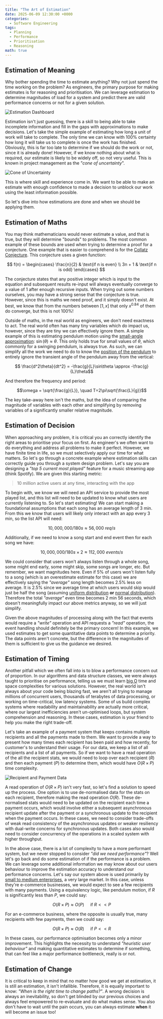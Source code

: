 ```yaml
---
title: "The Art of Estimation"
date: 2025-06-09 12:30:00 +0000
categories:
  - Software Engineering  
tags:
  - Planning
  - Performance
  - Prioritisation
  - Reasoning
math: true
---
```


## Estimation of Meaning

Why bother spending the time to estimate anything? Why not just spend the time working on the problem? As engineers, the primary purpose for making estimates is for reasoning and prioritisation. We can leverage estimation to determine magnitudes of load for a system and predict there are valid performance concerns or not for a given solution.

![Estimation Dashboard](../assets/img/posts/2025-06-09-images/estimation-dashboard.png)

Estimation isn't just guessing, there is a skill to being able to take incomplete information and fill in the gaps with approximations to make decisions. Let's take the simple example of estimating how long a unit of work will take to complete. The only time we can know with 100% certainty how long it will take us to complete is once the work has finished. Obviously, this is far too late to determine if we should do the work or not, since it is already done! However, if we know nothing about what is required, our estimate is likely to be widely off, so not very useful. This is known in project management as the *"cone of uncertainty*".

![Cone of Uncertainty](../assets/img/posts/2025-06-09-images/cone-of-uncertainty.png)

This is where skill and experience come in. We want to be able to make an estimate with enough confidence to made a decision to unblock our work using the least information possible.

So let's dive into how estimations are done and when we should be applying them.

## Estimation of Maths

You may think mathematicians would never estimate a value, and that is true, but they will determine "bounds" to problems. The most common example of these bounds are used when trying to determine a proof for a conjecture. One example that is easier to comprehend is for the [Collatz Conjecture](https://en.wikipedia.org/wiki/Collatz_conjecture). This conjecture uses a given function:

$$
f(n) = \begin{cases}
\frac{n}{2} & \text{if n is even} \\
3n + 1 & \text{if n is odd}
\end{cases}
$$

The conjecture states that any positive integer which is input to the equation and subsequent results re-input will always eventually converge to a value of 1 after enough recursive inputs. When trying out some numbers ourselves, you may have a strong sense that the conjecture is true. However, since this is maths we need proof, and it simply doesn't exist. At best, we know that from the numbers between $\lbrack1,x\rbrack$ that only $x^{0.84}$ of them do converge, but this is not 100%!

Outside of maths, in the real world as engineers, we don't need exactness to act. The real world often has many tiny variables which do impact us, however, since they are tiny we can effectively ignore them. A simple example of this is estimating pendulum motion using the [small-angle approximation](https://en.wikipedia.org/wiki/Small-angle_approximation): $\sin(\theta) \approx \theta$. This only holds true for small values of $\theta$, which commonly for a swinging pendulum, is always true. As such, we can simplify all the work we need to do to know the [position of the pendulum](https://en.wikipedia.org/wiki/Pendulum_\(mechanics\)#Small-angle_approximation) to entirely ignore the transient angle of the pendulum away from the vertical:

$$ \frac{d^2\theta}{dt^2} = -\frac{g}{L}\sin\theta \approx -\frac{g}{L}\theta$$

And therefore the frequency and period:

$$\omega = \sqrt{\frac{g}{L}}, \quad T=2\pi\sqrt{\frac{L}{g}}$$

The key take-away here isn't the maths, but the idea of comparing the magnitude of variables with each other and simplifying by removing variables of a significantly smaller relative magnitude.

## Estimation of Decision

When approaching any problem, it is critical you an correctly identify the right areas to prioritise your focus on first. As engineer's we often want to do everything and address all problems to make it perfect. However, we have finite time in life, so we must selectively apply our time for what matters. So let's go through a concrete example where estimation skills can correctly guide you through a system design problem. Let's say you are designing a *"top 5 current most played"* feature for a music streaming app (think Spotify). We are given this starting metric:

> 10 million active users at any time, interacting with the app

To begin with, we know we will need an API service to provide the most played list, and this list will need to be updated to know what users are currently listening to. So let's start estimating! We can start making a foundational assumptions that each song has an average length of 3 min. From this we know that users will likely only interact with an app every 3 min, so the list API will need:

$$10,000,000 / 180s \approx 56,000\ req/s$$

Additionally, if we need to know a song start and end event then for each song we have:

$$10,000,000 / 180s \times 2 \approx 112,000\ events/s$$

We could consider that users won't always listen through a whole song, some might end early, some might skip, some songs are longer, etc. But remember, we want magnitudes here. Even if 5% of users won't listen fully to a song (which is an overestimate estimate for this case) we are effectively saying the *"average"* song length becomes 2.5% less on average. It is 2.5% since we average time at which users would skip would just be half the song (assuming [uniform distribution](https://en.wikipedia.org/wiki/Continuous_uniform_distribution) **or** [normal distribution](https://en.wikipedia.org/wiki/Normal_distribution)). Therefore the total *"average"* even time becomes 2 min 56 seconds, which doesn't meaningfully impact our above metrics anyway, so we will just simplify.

Given the above magnitudes of processing along with the fact that events would require a *"write"* operation and API requests a *"read"* operation, the event handling should definitely be the primary concern! In this example, we used estimates to get some quantitative data points to determine a priority. The data points aren't concrete, but the difference in the magnitudes of them is sufficient to give us the guidance we desired.

## Estimation of Timing

Another pitfall which we often fall into is to blow a performance concern out of proportion. In our algorithms and data structure classes, we were always taught to prioritise on performance, telling us we must learn [big O](https://en.wikipedia.org/wiki/Big_O_notation) time and space complexities for various solutions. However, the real world isn't always about your code being blazing fast, we aren't all trying to manage millions of concurrent users, thousands of terabytes of data processing, or working on time-critical, low latency systems. Some of us build complex systems where readability and maintainability are actually more critical, where our largest inefficiencies aren't un-optimised loops, but system comprehension and reasoning. In these cases, estimation is your friend to help you make the right trade-off.

Let's take an example of a payment system that keeps contains multiple recipients and all the payments made to them. We want to provide a way to present how many times each recipient has been paid and how recently, for customer's to understand their usage. For our data, we keep a list of all recipients and a list of all payments. So if we want to have a read operation of the all the recipient stats, we would need to loop over each recipient ($R$) and then each payment ($P$) to determine them, which would have $O(R \times P)$ time complexity.

![Recipient and Payment Data](../assets/img/posts/2025-06-09-images/recipient-and-payment-data.png)

A read operation of $O(R \times P)$ isn't very fast, so let's find a solution to speed up the process. One option is to use de-normalised data for the stats on each recipient, therefore making the read operation $O(R)$. These de-normalised stats would need to be updated on the recipient each time a payment occurs, which would involve either a subsequent asynchronous recipient update after the payment or a synchronous update to the recipient when the payment occurs. In these cases, we need to consider trade-offs of weak read consistency of the asynchronous updates or weaker resiliency with dual-write concerns for synchronous updates. Both cases also would need to consider concurrency of the operations in a scaled system with higher throughput.

In the above case, there is a lot of complexity to have a more performant system, but we never stopped to consider *"did we need performance"*? Well let's go back and do some estimation of if the performance is a problem. We can leverage some additional information we may know about our users behaviour to improve the estimation accuracy to understand our performance concerns. Let's say our system above is used primarily by [small to medium enterprises](https://single-market-economy.ec.europa.eu/smes/sme-fundamentals/sme-definition_en), a very large market. In this case, unless they're e-commerce businesses, we would expect to see a few recipients with many payments. Using a equivalency logic, like pendulum motion, if $R$ is significantly less than $P$, we could say:

$$O(R \times P) \approx O(P) \quad \text{ if } R << P$$

For an e-commerce business, where the opposite is usually true, many recipients with few payments, then we could say:

$$O(R \times P) \approx O(R) \quad \text{ if } P << R$$

In these cases, our performance optimisation becomes only a minor improvement. This highlights the necessity to understand *"heuristic user behaviour"* and making quantitative estimates to determine if something, that can feel like a major performance bottleneck, really is or not.

## Estimation of Change

It is critical to keep in mind that no matter how good we get at estimation, it is still an estimation, it isn't infallible. Therefore, it is equally important to know: *"When is the right time to change paths?"*. A wrong decision is always an inevitability, so don't get blinded by our previous choices and always feel empowered to re-evaluate and do what makes sense. You also don't have to wait until the pain occurs, you can always estimate **when** it will become an issue too!
